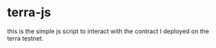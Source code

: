 # terra-js

this is the simple js script to interact with the contract I deployed on the terra testnet.
